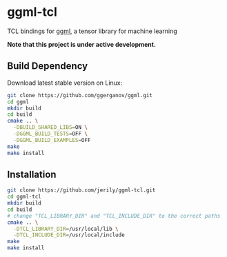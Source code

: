 # ggml-tcl

TCL bindings for [ggml](https://github.com/ggerganov/ggml),
a tensor library for machine learning

**Note that this project is under active development.**

## Build Dependency

Download latest stable version on Linux:
```bash
git clone https://github.com/ggerganov/ggml.git
cd ggml
mkdir build
cd build
cmake .. \
  -DBUILD_SHARED_LIBS=ON \
  -DGGML_BUILD_TESTS=OFF \
  -DGGML_BUILD_EXAMPLES=OFF
make
make install
```

## Installation

```bash
git clone https://github.com/jerily/ggml-tcl.git
cd ggml-tcl
mkdir build
cd build
# change "TCL_LIBRARY_DIR" and "TCL_INCLUDE_DIR" to the correct paths
cmake .. \
  -DTCL_LIBRARY_DIR=/usr/local/lib \
  -DTCL_INCLUDE_DIR=/usr/local/include
make
make install
```